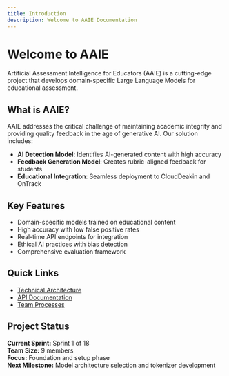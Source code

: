 ```yaml
---
title: Introduction
description: Welcome to AAIE Documentation
---
```


# Welcome to AAIE

Artificial Assessment Intelligence for Educators (AAIE) is a cutting-edge project that develops domain-specific Large Language Models for educational assessment.

## What is AAIE?

AAIE addresses the critical challenge of maintaining academic integrity and providing quality feedback in the age of generative AI. Our solution includes:

- **AI Detection Model**: Identifies AI-generated content with high accuracy
- **Feedback Generation Model**: Creates rubric-aligned feedback for students
- **Educational Integration**: Seamless deployment to CloudDeakin and OnTrack

## Key Features

- Domain-specific models trained on educational content
- High accuracy with low false positive rates
- Real-time API endpoints for integration
- Ethical AI practices with bias detection
- Comprehensive evaluation framework

## Quick Links

- [Technical Architecture](/docs/technical/architecture/)
- [API Documentation](/docs/technical/apis/)
- [Team Processes](/docs/team/sprint-planning/)

## Project Status

**Current Sprint:** Sprint 1 of 18  
**Team Size:** 9 members  
**Focus:** Foundation and setup phase  
**Next Milestone:** Model architecture selection and tokenizer development
